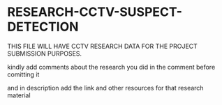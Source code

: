 # RESEARCH-CCTV-SUSPECT-DETECTION
THIS FILE WILL HAVE CCTV RESEARCH DATA FOR THE PROJECT SUBMISSION PURPOSES.

kindly add comments about the research you did in the comment before comitting it 

and in description add the link and other resources for that research material 

